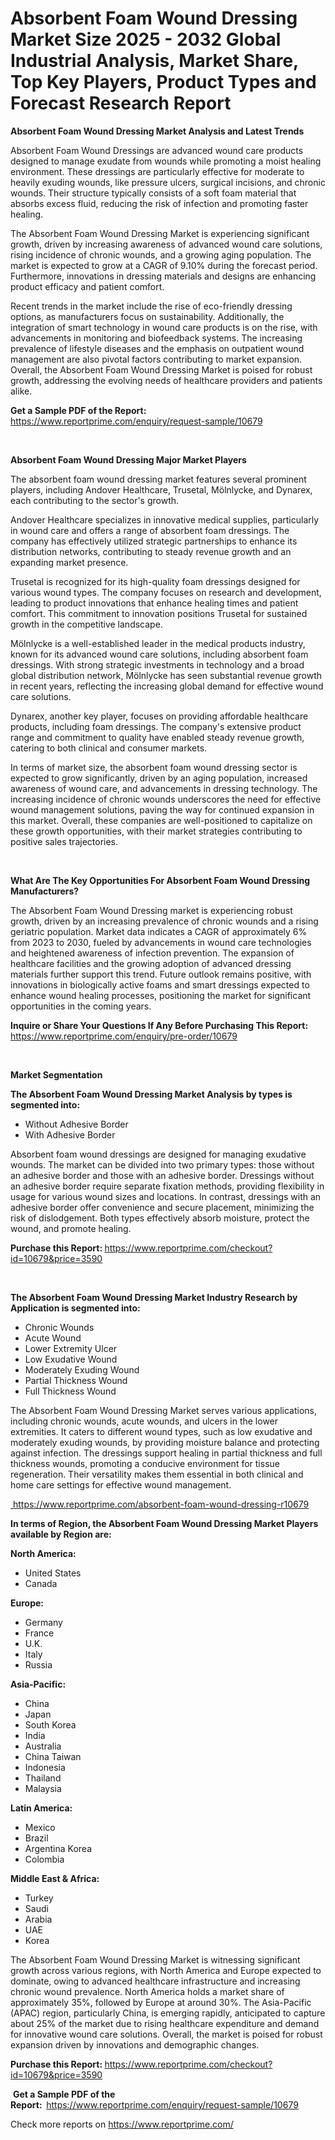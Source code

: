 <p><h1>Absorbent Foam Wound Dressing Market Size 2025 - 2032 Global Industrial Analysis, Market Share, Top Key Players, Product Types and Forecast Research Report</h1></p><p><strong>Absorbent Foam Wound Dressing Market Analysis and Latest Trends</strong></p>
<p><p>Absorbent Foam Wound Dressings are advanced wound care products designed to manage exudate from wounds while promoting a moist healing environment. These dressings are particularly effective for moderate to heavily exuding wounds, like pressure ulcers, surgical incisions, and chronic wounds. Their structure typically consists of a soft foam material that absorbs excess fluid, reducing the risk of infection and promoting faster healing.</p><p>The Absorbent Foam Wound Dressing Market is experiencing significant growth, driven by increasing awareness of advanced wound care solutions, rising incidence of chronic wounds, and a growing aging population. The market is expected to grow at a CAGR of 9.10% during the forecast period. Furthermore, innovations in dressing materials and designs are enhancing product efficacy and patient comfort. </p><p>Recent trends in the market include the rise of eco-friendly dressing options, as manufacturers focus on sustainability. Additionally, the integration of smart technology in wound care products is on the rise, with advancements in monitoring and biofeedback systems. The increasing prevalence of lifestyle diseases and the emphasis on outpatient wound management are also pivotal factors contributing to market expansion. Overall, the Absorbent Foam Wound Dressing Market is poised for robust growth, addressing the evolving needs of healthcare providers and patients alike.</p></p>
<p><strong>Get a Sample PDF of the Report:&nbsp;</strong> <a href="https://www.reportprime.com/enquiry/request-sample/10679?utm_campaign=3251&utm_medium=2&utm_source=Github&utm_content=ia&utm_term=20032025&utm_id=absorbent-foam-wound-dressing">https://www.reportprime.com/enquiry/request-sample/10679</a></p>
<p>&nbsp;</p>
<p><strong>Absorbent Foam Wound Dressing Major Market Players</strong></p>
<p><p>The absorbent foam wound dressing market features several prominent players, including Andover Healthcare, Trusetal, Mölnlycke, and Dynarex, each contributing to the sector's growth.</p><p>Andover Healthcare specializes in innovative medical supplies, particularly in wound care and offers a range of absorbent foam dressings. The company has effectively utilized strategic partnerships to enhance its distribution networks, contributing to steady revenue growth and an expanding market presence.</p><p>Trusetal is recognized for its high-quality foam dressings designed for various wound types. The company focuses on research and development, leading to product innovations that enhance healing times and patient comfort. This commitment to innovation positions Trusetal for sustained growth in the competitive landscape.</p><p>Mölnlycke is a well-established leader in the medical products industry, known for its advanced wound care solutions, including absorbent foam dressings. With strong strategic investments in technology and a broad global distribution network, Mölnlycke has seen substantial revenue growth in recent years, reflecting the increasing global demand for effective wound care solutions.</p><p>Dynarex, another key player, focuses on providing affordable healthcare products, including foam dressings. The company's extensive product range and commitment to quality have enabled steady revenue growth, catering to both clinical and consumer markets.</p><p>In terms of market size, the absorbent foam wound dressing sector is expected to grow significantly, driven by an aging population, increased awareness of wound care, and advancements in dressing technology. The increasing incidence of chronic wounds underscores the need for effective wound management solutions, paving the way for continued expansion in this market. Overall, these companies are well-positioned to capitalize on these growth opportunities, with their market strategies contributing to positive sales trajectories.</p></p>
<p>&nbsp;</p>
<p><strong>What Are The Key Opportunities For Absorbent Foam Wound Dressing Manufacturers?</strong></p>
<p><p>The Absorbent Foam Wound Dressing market is experiencing robust growth, driven by an increasing prevalence of chronic wounds and a rising geriatric population. Market data indicates a CAGR of approximately 6% from 2023 to 2030, fueled by advancements in wound care technologies and heightened awareness of infection prevention. The expansion of healthcare facilities and the growing adoption of advanced dressing materials further support this trend. Future outlook remains positive, with innovations in biologically active foams and smart dressings expected to enhance wound healing processes, positioning the market for significant opportunities in the coming years.</p></p>
<p><strong>Inquire or Share Your Questions If Any Before Purchasing This Report:</strong> <a href="https://www.reportprime.com/enquiry/pre-order/10679?utm_campaign=3251&utm_medium=2&utm_source=Github&utm_content=ia&utm_term=20032025&utm_id=absorbent-foam-wound-dressing">https://www.reportprime.com/enquiry/pre-order/10679</a></p>
<p>&nbsp;</p>
<p><strong>Market Segmentation</strong></p>
<p><strong>The Absorbent Foam Wound Dressing Market Analysis by types is segmented into:</strong></p>
<p><ul><li>Without Adhesive Border</li><li>With Adhesive Border</li></ul></p>
<p><p>Absorbent foam wound dressings are designed for managing exudative wounds. The market can be divided into two primary types: those without an adhesive border and those with an adhesive border. Dressings without an adhesive border require separate fixation methods, providing flexibility in usage for various wound sizes and locations. In contrast, dressings with an adhesive border offer convenience and secure placement, minimizing the risk of dislodgement. Both types effectively absorb moisture, protect the wound, and promote healing.</p></p>
<p><strong>Purchase this Report:&nbsp;</strong><a href="https://www.reportprime.com/checkout?id=10679&price=3590&utm_campaign=3251&utm_medium=2&utm_source=Github&utm_content=ia&utm_term=20032025&utm_id=absorbent-foam-wound-dressing">https://www.reportprime.com/checkout?id=10679&price=3590</a></p>
<p>&nbsp;</p>
<p><strong>The Absorbent Foam Wound Dressing Market Industry Research by Application is segmented into:</strong></p>
<p><ul><li>Chronic Wounds</li><li>Acute Wound</li><li>Lower Extremity Ulcer</li><li>Low Exudative Wound</li><li>Moderately Exuding Wound</li><li>Partial Thickness Wound</li><li>Full Thickness Wound</li></ul></p>
<p><p>The Absorbent Foam Wound Dressing Market serves various applications, including chronic wounds, acute wounds, and ulcers in the lower extremities. It caters to different wound types, such as low exudative and moderately exuding wounds, by providing moisture balance and protecting against infection. The dressings support healing in partial thickness and full thickness wounds, promoting a conducive environment for tissue regeneration. Their versatility makes them essential in both clinical and home care settings for effective wound management.</p></p>
<p><a href="https://www.reportprime.com/absorbent-foam-wound-dressing-r10679?utm_campaign=3251&utm_medium=2&utm_source=Github&utm_content=ia&utm_term=20032025&utm_id=absorbent-foam-wound-dressing">&nbsp;https://www.reportprime.com/absorbent-foam-wound-dressing-r10679</a></p>
<p><strong>In terms of Region, the Absorbent Foam Wound Dressing Market Players available by Region are:</strong></p>
<p>
    <p> <strong> North America: </strong>
        <ul>
            <li>United States</li>
            <li>Canada</li>
        </ul>
        </p> 
    <p> <strong> Europe: </strong>
        <ul>
            <li>Germany</li>
            <li>France</li>
            <li>U.K.</li>
            <li>Italy</li>
            <li>Russia</li>
        </ul>
        </p> 
    <p> <strong> Asia-Pacific: </strong>
        <ul>
            <li>China</li>
            <li>Japan</li>
            <li>South Korea</li>
            <li>India</li>
            <li>Australia</li>
            <li>China Taiwan</li>
            <li>Indonesia</li>
            <li>Thailand</li>
            <li>Malaysia</li>
        </ul>
        </p> 
    <p> <strong> Latin America: </strong>
        <ul>
            <li>Mexico</li>
            <li>Brazil</li>
            <li>Argentina Korea</li>
            <li>Colombia</li>
        </ul>
        </p> 
    <p> <strong> Middle East & Africa: </strong>
        <ul>
            <li>Turkey</li>
            <li>Saudi</li>
            <li>Arabia</li>
            <li>UAE</li>
            <li>Korea</li>
        </ul>
    </p>
    </p>
<p><p>The Absorbent Foam Wound Dressing Market is witnessing significant growth across various regions, with North America and Europe expected to dominate, owing to advanced healthcare infrastructure and increasing chronic wound prevalence. North America holds a market share of approximately 35%, followed by Europe at around 30%. The Asia-Pacific (APAC) region, particularly China, is emerging rapidly, anticipated to capture about 25% of the market due to rising healthcare expenditure and demand for innovative wound care solutions. Overall, the market is poised for robust expansion driven by innovations and demographic changes.</p></p>
<p><strong>Purchase this Report: </strong><a href="https://www.reportprime.com/checkout?id=10679&price=3590&utm_campaign=3251&utm_medium=2&utm_source=Github&utm_content=ia&utm_term=20032025&utm_id=absorbent-foam-wound-dressing">https://www.reportprime.com/checkout?id=10679&price=3590</a></p>
<p>&nbsp;<strong>Get a Sample PDF of the Report:&nbsp;&nbsp;</strong><a href="https://www.reportprime.com/enquiry/request-sample/10679?utm_campaign=3251&utm_medium=2&utm_source=Github&utm_content=ia&utm_term=20032025&utm_id=absorbent-foam-wound-dressing">https://www.reportprime.com/enquiry/request-sample/10679</a></p>
<p><strong></strong></p>
<p>Check more reports on <a href="https://www.reportprime.com/?utm_campaign=3251&utm_medium=2&utm_source=Github&utm_content=ia&utm_term=20032025&utm_id=absorbent-foam-wound-dressing">https://www.reportprime.com/</a></p>
